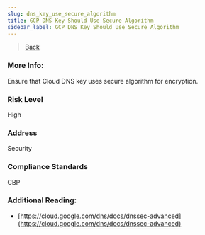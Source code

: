 ```yaml
---
slug: dns_key_use_secure_algorithm
title: GCP DNS Key Should Use Secure Algorithm
sidebar_label: GCP DNS Key Should Use Secure Algorithm
---
```

> [Back](../../gcpdnsmonitoring)

### More Info:
Ensure that Cloud DNS key uses secure algorithm for encryption.

### Risk Level
High

### Address
Security

### Compliance Standards
CBP

### Additional Reading:
- [https://cloud.google.com/dns/docs/dnssec-advanced](https://cloud.google.com/dns/docs/dnssec-advanced) 
